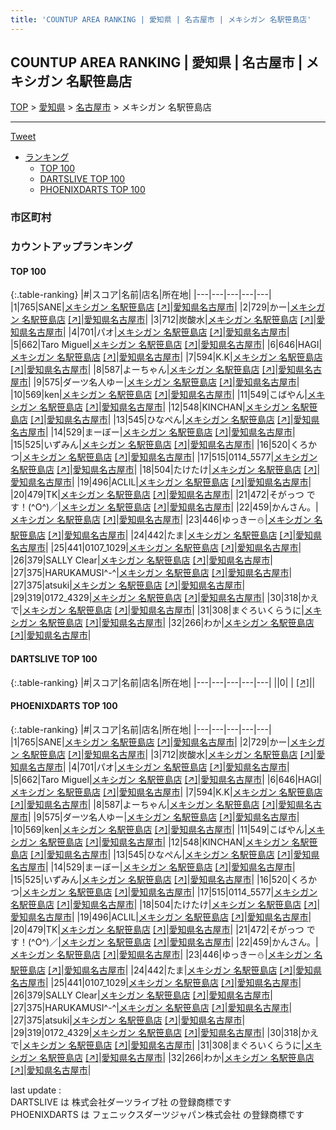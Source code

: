 ```yaml
---
title: 'COUNTUP AREA RANKING | 愛知県 | 名古屋市 | メキシガン 名駅笹島店'
---
```

## COUNTUP AREA RANKING | 愛知県 | 名古屋市 | メキシガン 名駅笹島店

[TOP](/darts/rank/) > [愛知県](/darts/rank/愛知県/) > [名古屋市](/darts/rank/愛知県/名古屋市/) > メキシガン 名駅笹島店

___

<a href="https://twitter.com/share?ref_src=twsrc%5Etfw" data-text="COUNTUP AREA RANKING | 愛知県名古屋市メキシガン 名駅笹島店" class="twitter-share-button" data-hashtags="DARTSLIVE,PHOENIXDARTS,darts,ダーツ" data-show-count="false">Tweet</a>

* [ランキング](#カウントアップランキング)
    * [TOP 100](#top-100)
    * [DARTSLIVE TOP 100](#dartslive-top-100)
    * [PHOENIXDARTS TOP 100](#phoenixdarts-top-100)

### 市区町村

<ul>

</ul>

### カウントアップランキング

#### TOP 100



{:.table-ranking}
|#|スコア|名前|店名|所在地|
|---|---|---|---|---|
|1|765|<span class="rank-name-pd">SANE</span>|<a href="/darts/rank/shops/74439.html">メキシガン 名駅笹島店</a> <a href="https://vs.phoenixdarts.com/jp/shop/shopDetailInfo/s_74439?s_seq=74439">[↗]</a>|<a href="/darts/rank/愛知県/名古屋市">愛知県名古屋市</a>|
|2|729|<span class="rank-name-pd">かー</span>|<a href="/darts/rank/shops/74439.html">メキシガン 名駅笹島店</a> <a href="https://vs.phoenixdarts.com/jp/shop/shopDetailInfo/s_74439?s_seq=74439">[↗]</a>|<a href="/darts/rank/愛知県/名古屋市">愛知県名古屋市</a>|
|3|712|<span class="rank-name-pd">炭酸水</span>|<a href="/darts/rank/shops/74439.html">メキシガン 名駅笹島店</a> <a href="https://vs.phoenixdarts.com/jp/shop/shopDetailInfo/s_74439?s_seq=74439">[↗]</a>|<a href="/darts/rank/愛知県/名古屋市">愛知県名古屋市</a>|
|4|701|<span class="rank-name-pd">パオ</span>|<a href="/darts/rank/shops/74439.html">メキシガン 名駅笹島店</a> <a href="https://vs.phoenixdarts.com/jp/shop/shopDetailInfo/s_74439?s_seq=74439">[↗]</a>|<a href="/darts/rank/愛知県/名古屋市">愛知県名古屋市</a>|
|5|662|<span class="rank-name-pd">Taro Miguel</span>|<a href="/darts/rank/shops/74439.html">メキシガン 名駅笹島店</a> <a href="https://vs.phoenixdarts.com/jp/shop/shopDetailInfo/s_74439?s_seq=74439">[↗]</a>|<a href="/darts/rank/愛知県/名古屋市">愛知県名古屋市</a>|
|6|646|<span class="rank-name-pd">HAGI</span>|<a href="/darts/rank/shops/74439.html">メキシガン 名駅笹島店</a> <a href="https://vs.phoenixdarts.com/jp/shop/shopDetailInfo/s_74439?s_seq=74439">[↗]</a>|<a href="/darts/rank/愛知県/名古屋市">愛知県名古屋市</a>|
|7|594|<span class="rank-name-pd">K.K</span>|<a href="/darts/rank/shops/74439.html">メキシガン 名駅笹島店</a> <a href="https://vs.phoenixdarts.com/jp/shop/shopDetailInfo/s_74439?s_seq=74439">[↗]</a>|<a href="/darts/rank/愛知県/名古屋市">愛知県名古屋市</a>|
|8|587|<span class="rank-name-pd">よーちゃん</span>|<a href="/darts/rank/shops/74439.html">メキシガン 名駅笹島店</a> <a href="https://vs.phoenixdarts.com/jp/shop/shopDetailInfo/s_74439?s_seq=74439">[↗]</a>|<a href="/darts/rank/愛知県/名古屋市">愛知県名古屋市</a>|
|9|575|<span class="rank-name-pd">ダーツ名人ゆー</span>|<a href="/darts/rank/shops/74439.html">メキシガン 名駅笹島店</a> <a href="https://vs.phoenixdarts.com/jp/shop/shopDetailInfo/s_74439?s_seq=74439">[↗]</a>|<a href="/darts/rank/愛知県/名古屋市">愛知県名古屋市</a>|
|10|569|<span class="rank-name-pd">ken</span>|<a href="/darts/rank/shops/74439.html">メキシガン 名駅笹島店</a> <a href="https://vs.phoenixdarts.com/jp/shop/shopDetailInfo/s_74439?s_seq=74439">[↗]</a>|<a href="/darts/rank/愛知県/名古屋市">愛知県名古屋市</a>|
|11|549|<span class="rank-name-pd">こばやん</span>|<a href="/darts/rank/shops/74439.html">メキシガン 名駅笹島店</a> <a href="https://vs.phoenixdarts.com/jp/shop/shopDetailInfo/s_74439?s_seq=74439">[↗]</a>|<a href="/darts/rank/愛知県/名古屋市">愛知県名古屋市</a>|
|12|548|<span class="rank-name-pd">KINCHAN</span>|<a href="/darts/rank/shops/74439.html">メキシガン 名駅笹島店</a> <a href="https://vs.phoenixdarts.com/jp/shop/shopDetailInfo/s_74439?s_seq=74439">[↗]</a>|<a href="/darts/rank/愛知県/名古屋市">愛知県名古屋市</a>|
|13|545|<span class="rank-name-pd">ひなぺん</span>|<a href="/darts/rank/shops/74439.html">メキシガン 名駅笹島店</a> <a href="https://vs.phoenixdarts.com/jp/shop/shopDetailInfo/s_74439?s_seq=74439">[↗]</a>|<a href="/darts/rank/愛知県/名古屋市">愛知県名古屋市</a>|
|14|529|<span class="rank-name-pd">まーぼー</span>|<a href="/darts/rank/shops/74439.html">メキシガン 名駅笹島店</a> <a href="https://vs.phoenixdarts.com/jp/shop/shopDetailInfo/s_74439?s_seq=74439">[↗]</a>|<a href="/darts/rank/愛知県/名古屋市">愛知県名古屋市</a>|
|15|525|<span class="rank-name-pd">いずみん</span>|<a href="/darts/rank/shops/74439.html">メキシガン 名駅笹島店</a> <a href="https://vs.phoenixdarts.com/jp/shop/shopDetailInfo/s_74439?s_seq=74439">[↗]</a>|<a href="/darts/rank/愛知県/名古屋市">愛知県名古屋市</a>|
|16|520|<span class="rank-name-pd">くろかつ</span>|<a href="/darts/rank/shops/74439.html">メキシガン 名駅笹島店</a> <a href="https://vs.phoenixdarts.com/jp/shop/shopDetailInfo/s_74439?s_seq=74439">[↗]</a>|<a href="/darts/rank/愛知県/名古屋市">愛知県名古屋市</a>|
|17|515|<span class="rank-name-pd">0114_5577</span>|<a href="/darts/rank/shops/74439.html">メキシガン 名駅笹島店</a> <a href="https://vs.phoenixdarts.com/jp/shop/shopDetailInfo/s_74439?s_seq=74439">[↗]</a>|<a href="/darts/rank/愛知県/名古屋市">愛知県名古屋市</a>|
|18|504|<span class="rank-name-pd">たけたけ</span>|<a href="/darts/rank/shops/74439.html">メキシガン 名駅笹島店</a> <a href="https://vs.phoenixdarts.com/jp/shop/shopDetailInfo/s_74439?s_seq=74439">[↗]</a>|<a href="/darts/rank/愛知県/名古屋市">愛知県名古屋市</a>|
|19|496|<span class="rank-name-pd">ACLIL</span>|<a href="/darts/rank/shops/74439.html">メキシガン 名駅笹島店</a> <a href="https://vs.phoenixdarts.com/jp/shop/shopDetailInfo/s_74439?s_seq=74439">[↗]</a>|<a href="/darts/rank/愛知県/名古屋市">愛知県名古屋市</a>|
|20|479|<span class="rank-name-pd">TK</span>|<a href="/darts/rank/shops/74439.html">メキシガン 名駅笹島店</a> <a href="https://vs.phoenixdarts.com/jp/shop/shopDetailInfo/s_74439?s_seq=74439">[↗]</a>|<a href="/darts/rank/愛知県/名古屋市">愛知県名古屋市</a>|
|21|472|<span class="rank-name-pd">そがっつ です！(^O^)／</span>|<a href="/darts/rank/shops/74439.html">メキシガン 名駅笹島店</a> <a href="https://vs.phoenixdarts.com/jp/shop/shopDetailInfo/s_74439?s_seq=74439">[↗]</a>|<a href="/darts/rank/愛知県/名古屋市">愛知県名古屋市</a>|
|22|459|<span class="rank-name-pd">かんさん。</span>|<a href="/darts/rank/shops/74439.html">メキシガン 名駅笹島店</a> <a href="https://vs.phoenixdarts.com/jp/shop/shopDetailInfo/s_74439?s_seq=74439">[↗]</a>|<a href="/darts/rank/愛知県/名古屋市">愛知県名古屋市</a>|
|23|446|<span class="rank-name-pd">ゆっきー⛄</span>|<a href="/darts/rank/shops/74439.html">メキシガン 名駅笹島店</a> <a href="https://vs.phoenixdarts.com/jp/shop/shopDetailInfo/s_74439?s_seq=74439">[↗]</a>|<a href="/darts/rank/愛知県/名古屋市">愛知県名古屋市</a>|
|24|442|<span class="rank-name-pd">たま</span>|<a href="/darts/rank/shops/74439.html">メキシガン 名駅笹島店</a> <a href="https://vs.phoenixdarts.com/jp/shop/shopDetailInfo/s_74439?s_seq=74439">[↗]</a>|<a href="/darts/rank/愛知県/名古屋市">愛知県名古屋市</a>|
|25|441|<span class="rank-name-pd">0107_1029</span>|<a href="/darts/rank/shops/74439.html">メキシガン 名駅笹島店</a> <a href="https://vs.phoenixdarts.com/jp/shop/shopDetailInfo/s_74439?s_seq=74439">[↗]</a>|<a href="/darts/rank/愛知県/名古屋市">愛知県名古屋市</a>|
|26|379|<span class="rank-name-pd">SALLY Clear</span>|<a href="/darts/rank/shops/74439.html">メキシガン 名駅笹島店</a> <a href="https://vs.phoenixdarts.com/jp/shop/shopDetailInfo/s_74439?s_seq=74439">[↗]</a>|<a href="/darts/rank/愛知県/名古屋市">愛知県名古屋市</a>|
|27|375|<span class="rank-name-pd">HARUKAMUSI^-^</span>|<a href="/darts/rank/shops/74439.html">メキシガン 名駅笹島店</a> <a href="https://vs.phoenixdarts.com/jp/shop/shopDetailInfo/s_74439?s_seq=74439">[↗]</a>|<a href="/darts/rank/愛知県/名古屋市">愛知県名古屋市</a>|
|27|375|<span class="rank-name-pd">atsuki</span>|<a href="/darts/rank/shops/74439.html">メキシガン 名駅笹島店</a> <a href="https://vs.phoenixdarts.com/jp/shop/shopDetailInfo/s_74439?s_seq=74439">[↗]</a>|<a href="/darts/rank/愛知県/名古屋市">愛知県名古屋市</a>|
|29|319|<span class="rank-name-pd">0172_4329</span>|<a href="/darts/rank/shops/74439.html">メキシガン 名駅笹島店</a> <a href="https://vs.phoenixdarts.com/jp/shop/shopDetailInfo/s_74439?s_seq=74439">[↗]</a>|<a href="/darts/rank/愛知県/名古屋市">愛知県名古屋市</a>|
|30|318|<span class="rank-name-pd">かえで</span>|<a href="/darts/rank/shops/74439.html">メキシガン 名駅笹島店</a> <a href="https://vs.phoenixdarts.com/jp/shop/shopDetailInfo/s_74439?s_seq=74439">[↗]</a>|<a href="/darts/rank/愛知県/名古屋市">愛知県名古屋市</a>|
|31|308|<span class="rank-name-pd">まぐろいくらうに</span>|<a href="/darts/rank/shops/74439.html">メキシガン 名駅笹島店</a> <a href="https://vs.phoenixdarts.com/jp/shop/shopDetailInfo/s_74439?s_seq=74439">[↗]</a>|<a href="/darts/rank/愛知県/名古屋市">愛知県名古屋市</a>|
|32|266|<span class="rank-name-pd">わか</span>|<a href="/darts/rank/shops/74439.html">メキシガン 名駅笹島店</a> <a href="https://vs.phoenixdarts.com/jp/shop/shopDetailInfo/s_74439?s_seq=74439">[↗]</a>|<a href="/darts/rank/愛知県/名古屋市">愛知県名古屋市</a>|


#### DARTSLIVE TOP 100



{:.table-ranking}
|#|スコア|名前|店名|所在地|
|---|---|---|---|---|
||0|<span class="rank-name-dl"> </span>|<a href="/darts/rank/shops/.html"></a> <a href="">[↗]</a>|<a href="/darts/rank//"></a>|


#### PHOENIXDARTS TOP 100



{:.table-ranking}
|#|スコア|名前|店名|所在地|
|---|---|---|---|---|
|1|765|<span class="rank-name-pd">SANE</span>|<a href="/darts/rank/shops/74439.html">メキシガン 名駅笹島店</a> <a href="https://vs.phoenixdarts.com/jp/shop/shopDetailInfo/s_74439?s_seq=74439">[↗]</a>|<a href="/darts/rank/愛知県/名古屋市">愛知県名古屋市</a>|
|2|729|<span class="rank-name-pd">かー</span>|<a href="/darts/rank/shops/74439.html">メキシガン 名駅笹島店</a> <a href="https://vs.phoenixdarts.com/jp/shop/shopDetailInfo/s_74439?s_seq=74439">[↗]</a>|<a href="/darts/rank/愛知県/名古屋市">愛知県名古屋市</a>|
|3|712|<span class="rank-name-pd">炭酸水</span>|<a href="/darts/rank/shops/74439.html">メキシガン 名駅笹島店</a> <a href="https://vs.phoenixdarts.com/jp/shop/shopDetailInfo/s_74439?s_seq=74439">[↗]</a>|<a href="/darts/rank/愛知県/名古屋市">愛知県名古屋市</a>|
|4|701|<span class="rank-name-pd">パオ</span>|<a href="/darts/rank/shops/74439.html">メキシガン 名駅笹島店</a> <a href="https://vs.phoenixdarts.com/jp/shop/shopDetailInfo/s_74439?s_seq=74439">[↗]</a>|<a href="/darts/rank/愛知県/名古屋市">愛知県名古屋市</a>|
|5|662|<span class="rank-name-pd">Taro Miguel</span>|<a href="/darts/rank/shops/74439.html">メキシガン 名駅笹島店</a> <a href="https://vs.phoenixdarts.com/jp/shop/shopDetailInfo/s_74439?s_seq=74439">[↗]</a>|<a href="/darts/rank/愛知県/名古屋市">愛知県名古屋市</a>|
|6|646|<span class="rank-name-pd">HAGI</span>|<a href="/darts/rank/shops/74439.html">メキシガン 名駅笹島店</a> <a href="https://vs.phoenixdarts.com/jp/shop/shopDetailInfo/s_74439?s_seq=74439">[↗]</a>|<a href="/darts/rank/愛知県/名古屋市">愛知県名古屋市</a>|
|7|594|<span class="rank-name-pd">K.K</span>|<a href="/darts/rank/shops/74439.html">メキシガン 名駅笹島店</a> <a href="https://vs.phoenixdarts.com/jp/shop/shopDetailInfo/s_74439?s_seq=74439">[↗]</a>|<a href="/darts/rank/愛知県/名古屋市">愛知県名古屋市</a>|
|8|587|<span class="rank-name-pd">よーちゃん</span>|<a href="/darts/rank/shops/74439.html">メキシガン 名駅笹島店</a> <a href="https://vs.phoenixdarts.com/jp/shop/shopDetailInfo/s_74439?s_seq=74439">[↗]</a>|<a href="/darts/rank/愛知県/名古屋市">愛知県名古屋市</a>|
|9|575|<span class="rank-name-pd">ダーツ名人ゆー</span>|<a href="/darts/rank/shops/74439.html">メキシガン 名駅笹島店</a> <a href="https://vs.phoenixdarts.com/jp/shop/shopDetailInfo/s_74439?s_seq=74439">[↗]</a>|<a href="/darts/rank/愛知県/名古屋市">愛知県名古屋市</a>|
|10|569|<span class="rank-name-pd">ken</span>|<a href="/darts/rank/shops/74439.html">メキシガン 名駅笹島店</a> <a href="https://vs.phoenixdarts.com/jp/shop/shopDetailInfo/s_74439?s_seq=74439">[↗]</a>|<a href="/darts/rank/愛知県/名古屋市">愛知県名古屋市</a>|
|11|549|<span class="rank-name-pd">こばやん</span>|<a href="/darts/rank/shops/74439.html">メキシガン 名駅笹島店</a> <a href="https://vs.phoenixdarts.com/jp/shop/shopDetailInfo/s_74439?s_seq=74439">[↗]</a>|<a href="/darts/rank/愛知県/名古屋市">愛知県名古屋市</a>|
|12|548|<span class="rank-name-pd">KINCHAN</span>|<a href="/darts/rank/shops/74439.html">メキシガン 名駅笹島店</a> <a href="https://vs.phoenixdarts.com/jp/shop/shopDetailInfo/s_74439?s_seq=74439">[↗]</a>|<a href="/darts/rank/愛知県/名古屋市">愛知県名古屋市</a>|
|13|545|<span class="rank-name-pd">ひなぺん</span>|<a href="/darts/rank/shops/74439.html">メキシガン 名駅笹島店</a> <a href="https://vs.phoenixdarts.com/jp/shop/shopDetailInfo/s_74439?s_seq=74439">[↗]</a>|<a href="/darts/rank/愛知県/名古屋市">愛知県名古屋市</a>|
|14|529|<span class="rank-name-pd">まーぼー</span>|<a href="/darts/rank/shops/74439.html">メキシガン 名駅笹島店</a> <a href="https://vs.phoenixdarts.com/jp/shop/shopDetailInfo/s_74439?s_seq=74439">[↗]</a>|<a href="/darts/rank/愛知県/名古屋市">愛知県名古屋市</a>|
|15|525|<span class="rank-name-pd">いずみん</span>|<a href="/darts/rank/shops/74439.html">メキシガン 名駅笹島店</a> <a href="https://vs.phoenixdarts.com/jp/shop/shopDetailInfo/s_74439?s_seq=74439">[↗]</a>|<a href="/darts/rank/愛知県/名古屋市">愛知県名古屋市</a>|
|16|520|<span class="rank-name-pd">くろかつ</span>|<a href="/darts/rank/shops/74439.html">メキシガン 名駅笹島店</a> <a href="https://vs.phoenixdarts.com/jp/shop/shopDetailInfo/s_74439?s_seq=74439">[↗]</a>|<a href="/darts/rank/愛知県/名古屋市">愛知県名古屋市</a>|
|17|515|<span class="rank-name-pd">0114_5577</span>|<a href="/darts/rank/shops/74439.html">メキシガン 名駅笹島店</a> <a href="https://vs.phoenixdarts.com/jp/shop/shopDetailInfo/s_74439?s_seq=74439">[↗]</a>|<a href="/darts/rank/愛知県/名古屋市">愛知県名古屋市</a>|
|18|504|<span class="rank-name-pd">たけたけ</span>|<a href="/darts/rank/shops/74439.html">メキシガン 名駅笹島店</a> <a href="https://vs.phoenixdarts.com/jp/shop/shopDetailInfo/s_74439?s_seq=74439">[↗]</a>|<a href="/darts/rank/愛知県/名古屋市">愛知県名古屋市</a>|
|19|496|<span class="rank-name-pd">ACLIL</span>|<a href="/darts/rank/shops/74439.html">メキシガン 名駅笹島店</a> <a href="https://vs.phoenixdarts.com/jp/shop/shopDetailInfo/s_74439?s_seq=74439">[↗]</a>|<a href="/darts/rank/愛知県/名古屋市">愛知県名古屋市</a>|
|20|479|<span class="rank-name-pd">TK</span>|<a href="/darts/rank/shops/74439.html">メキシガン 名駅笹島店</a> <a href="https://vs.phoenixdarts.com/jp/shop/shopDetailInfo/s_74439?s_seq=74439">[↗]</a>|<a href="/darts/rank/愛知県/名古屋市">愛知県名古屋市</a>|
|21|472|<span class="rank-name-pd">そがっつ です！(^O^)／</span>|<a href="/darts/rank/shops/74439.html">メキシガン 名駅笹島店</a> <a href="https://vs.phoenixdarts.com/jp/shop/shopDetailInfo/s_74439?s_seq=74439">[↗]</a>|<a href="/darts/rank/愛知県/名古屋市">愛知県名古屋市</a>|
|22|459|<span class="rank-name-pd">かんさん。</span>|<a href="/darts/rank/shops/74439.html">メキシガン 名駅笹島店</a> <a href="https://vs.phoenixdarts.com/jp/shop/shopDetailInfo/s_74439?s_seq=74439">[↗]</a>|<a href="/darts/rank/愛知県/名古屋市">愛知県名古屋市</a>|
|23|446|<span class="rank-name-pd">ゆっきー⛄</span>|<a href="/darts/rank/shops/74439.html">メキシガン 名駅笹島店</a> <a href="https://vs.phoenixdarts.com/jp/shop/shopDetailInfo/s_74439?s_seq=74439">[↗]</a>|<a href="/darts/rank/愛知県/名古屋市">愛知県名古屋市</a>|
|24|442|<span class="rank-name-pd">たま</span>|<a href="/darts/rank/shops/74439.html">メキシガン 名駅笹島店</a> <a href="https://vs.phoenixdarts.com/jp/shop/shopDetailInfo/s_74439?s_seq=74439">[↗]</a>|<a href="/darts/rank/愛知県/名古屋市">愛知県名古屋市</a>|
|25|441|<span class="rank-name-pd">0107_1029</span>|<a href="/darts/rank/shops/74439.html">メキシガン 名駅笹島店</a> <a href="https://vs.phoenixdarts.com/jp/shop/shopDetailInfo/s_74439?s_seq=74439">[↗]</a>|<a href="/darts/rank/愛知県/名古屋市">愛知県名古屋市</a>|
|26|379|<span class="rank-name-pd">SALLY Clear</span>|<a href="/darts/rank/shops/74439.html">メキシガン 名駅笹島店</a> <a href="https://vs.phoenixdarts.com/jp/shop/shopDetailInfo/s_74439?s_seq=74439">[↗]</a>|<a href="/darts/rank/愛知県/名古屋市">愛知県名古屋市</a>|
|27|375|<span class="rank-name-pd">HARUKAMUSI^-^</span>|<a href="/darts/rank/shops/74439.html">メキシガン 名駅笹島店</a> <a href="https://vs.phoenixdarts.com/jp/shop/shopDetailInfo/s_74439?s_seq=74439">[↗]</a>|<a href="/darts/rank/愛知県/名古屋市">愛知県名古屋市</a>|
|27|375|<span class="rank-name-pd">atsuki</span>|<a href="/darts/rank/shops/74439.html">メキシガン 名駅笹島店</a> <a href="https://vs.phoenixdarts.com/jp/shop/shopDetailInfo/s_74439?s_seq=74439">[↗]</a>|<a href="/darts/rank/愛知県/名古屋市">愛知県名古屋市</a>|
|29|319|<span class="rank-name-pd">0172_4329</span>|<a href="/darts/rank/shops/74439.html">メキシガン 名駅笹島店</a> <a href="https://vs.phoenixdarts.com/jp/shop/shopDetailInfo/s_74439?s_seq=74439">[↗]</a>|<a href="/darts/rank/愛知県/名古屋市">愛知県名古屋市</a>|
|30|318|<span class="rank-name-pd">かえで</span>|<a href="/darts/rank/shops/74439.html">メキシガン 名駅笹島店</a> <a href="https://vs.phoenixdarts.com/jp/shop/shopDetailInfo/s_74439?s_seq=74439">[↗]</a>|<a href="/darts/rank/愛知県/名古屋市">愛知県名古屋市</a>|
|31|308|<span class="rank-name-pd">まぐろいくらうに</span>|<a href="/darts/rank/shops/74439.html">メキシガン 名駅笹島店</a> <a href="https://vs.phoenixdarts.com/jp/shop/shopDetailInfo/s_74439?s_seq=74439">[↗]</a>|<a href="/darts/rank/愛知県/名古屋市">愛知県名古屋市</a>|
|32|266|<span class="rank-name-pd">わか</span>|<a href="/darts/rank/shops/74439.html">メキシガン 名駅笹島店</a> <a href="https://vs.phoenixdarts.com/jp/shop/shopDetailInfo/s_74439?s_seq=74439">[↗]</a>|<a href="/darts/rank/愛知県/名古屋市">愛知県名古屋市</a>|


<div class="footer border-top border-gray-light mt-5 pt-3 text-right text-gray">
    last update : <span style="font-weight: italic" id="foot_last_modified"></span><br />
    DARTSLIVE は 株式会社ダーツライブ社 の登録商標です<br />
    PHOENIXDARTS は フェニックスダーツジャパン株式会社 の登録商標です<br />
</div>

<script src="https://cdnjs.cloudflare.com/ajax/libs/jquery.tablesorter/2.31.3/js/jquery.tablesorter.min.js" integrity="sha512-qzgd5cYSZcosqpzpn7zF2ZId8f/8CHmFKZ8j7mU4OUXTNRd5g+ZHBPsgKEwoqxCtdQvExE5LprwwPAgoicguNg==" crossorigin="anonymous" referrerpolicy="no-referrer"></script>
<link rel="stylesheet" href="https://cdnjs.cloudflare.com/ajax/libs/jquery.tablesorter/2.31.3/css/theme.default.min.css" integrity="sha512-wghhOJkjQX0Lh3NSWvNKeZ0ZpNn+SPVXX1Qyc9OCaogADktxrBiBdKGDoqVUOyhStvMBmJQ8ZdMHiR3wuEq8+w==" crossorigin="anonymous" referrerpolicy="no-referrer" />
<script>
$(function() {
    $(".table-ranking").tablesorter({sortList:[[0, 0]]});
    $("#foot_last_modified").text(formatDate(new Date(document.lastModified), 'yyyy-MM-dd HH:mm:ss'));
});
</script>

<script async src="https://platform.twitter.com/widgets.js" charset="utf-8"></script>
